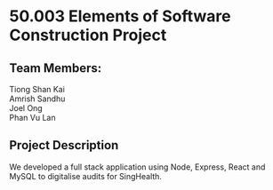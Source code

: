# 50.003 Elements of Software Construction Project

## Team Members:
Tiong Shan Kai <br>
Amrish Sandhu <br>
Joel Ong <br>
Phan Vu Lan 

## Project Description
We developed a full stack application using Node, Express, React and MySQL to digitalise audits for SingHealth.
